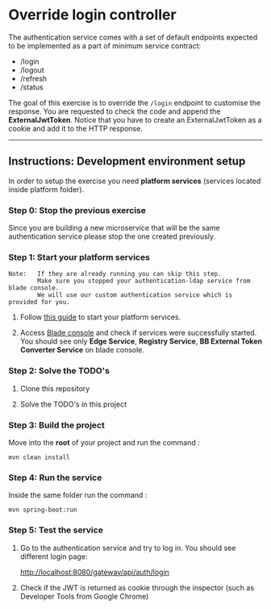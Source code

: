 # Override login controller

The authentication service comes with a set of default endpoints expected to be implemented as a part of minimum service contract:

- /login
- /logout
- /refresh
- /status

The goal of this exercise is to override the `/login` endpoint to customise the response. You are requested to check the code and append the **ExternalJwtToken**. Notice that you have to create an ExternalJwtToken as a cookie and add it to the HTTP response.

---

## Instructions: Development environment setup


In order to setup the exercise you need **platform services** (services located inside platform folder).

### Step 0: Stop the previous exercise 

Since you are building a new microservice that will be the same authentication service please stop the one created previously.

### Step 1: Start your platform services

	Note: 	If they are already running you can skip this step. 
			Make sure you stopped your authentication-ldap service from blade console.
			We will use our custom authentication service which is provided for you.


1. Follow [this guide](https://bitbucket.org/backbase/cxs-wa3-setup) to start your platform services.

2. Access [Blade console](http://localhost:8080) and check if services were successfully started. You should see only **Edge Service**, **Registry Service**,  **BB External Token Converter Service** on blade console.


### Step 2: Solve the TODO's

1. Clone this repository

1. Solve the TODO's in this project

### Step 3: Build the project

Move into the **root** of your project and run the command :
	
	mvn clean install

### Step 4: Run the service

Inside the same folder run the command :

	mvn spring-boot:run

### Step 5: Test the service

1. Go to the authentication service and try to log in. You should see different login page:

    [http://localhost:8080/gateway/api/auth/login](http://localhost:8080/gateway/api/auth/login)

1. Check if the JWT is returned as cookie through the inspector (such as Developer Tools from Google Chrome)


